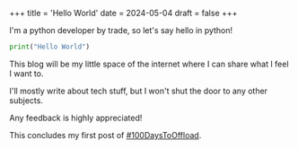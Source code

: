 +++
title = 'Hello World'
date = 2024-05-04
draft = false
+++

I'm a python developer by trade, so let's say hello in python!

```python
print("Hello World")
```

This blog will be my little space of the internet where I can share what I feel I want to.

I'll mostly write about tech stuff, but I won't shut the door to any other subjects.

Any feedback is highly appreciated!

This concludes my first post of [#100DaysToOffload](https://100daystooffload.com/).